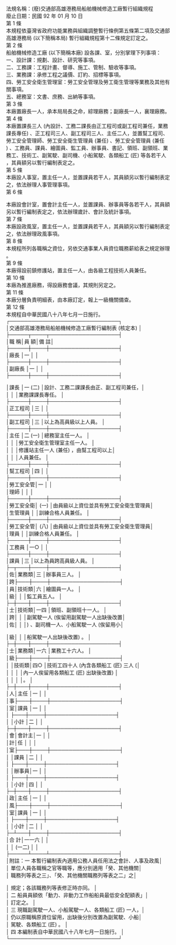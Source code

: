 法規名稱：(廢)交通部高雄港務局船舶機械修造工廠暫行組織規程  
廢止日期：民國 92 年 01 月 10 日  
第 1 條  
本規程依臺灣省政府功能業務與組織調整暫行條例第五條第二項及交通部  
高雄港務局 (以下簡稱本局) 暫行組織規程第十二條規定訂定之。  
第 2 條  
船舶機械修造工廠 (以下簡稱本廠) 設各課、室，分別掌理下列事項：  
一、設計課：規劃、設計、研究等事項。  
二、工務課：工程計畫、督導、施工、管制、驗收等事項。  
三、業務課：承修工程之議價、訂約、招標等事項。  
四、勞工安全衛生管理室：勞工安全管理及勞工衛生管理等業務及其他有  
關事項。  
五、總務室：文書、庶務、出納等事項。  
第 3 條  
本廠置廠長一人，承本局局長之命，綜理廠務；副廠長一人，襄理廠務。  
第 4 條  
本廠置課長三人 (內設計、工務二課長由正工程司或副工程司兼任，業務  
課長專任) 、正工程司三人、副工程司三人、主任二人，並置幫工程司、  
勞工安全管理師、勞工安全衛生管理員 (兼任) 、勞工安全管理員 (兼任  
) 、工務員、課員、繪圖員、監工員、辦事員、書記、領班、副領班、業  
務工、技術工、副駕駛、副司機、小船駕駛、各類船工 (匠) 等各若干人  
，其員額另以暫行編制表定之。  
第 5 條  
本廠設人事室，置主任一人，並置課員若干人，其員額另以暫行編制表定  
之，依法辦理人事管理事項。  
第 6 條  


本廠設會計室，置會計主任一人，並置課員、辦事員等各若干人，其員額  
另以暫行編制表定之，依法辦理歲計、會計及統計事項。  
第 7 條  
本廠設政風室，置主任一人，並置課員若干人，其員額另以暫行編制表定  
之，依法辦理政風事項。  
第 8 條  
本規程所列各職稱之資位，另依交通事業人員資位職務薪給表之規定辦理  
。  
第 9 條  
本廠得設前鎮修護站，置主任一人，由各級工程技術人員兼任。  
第 10 條  
本廠為推進廠務，得設廠務會議，其規則另定之。  
第 11 條  
本廠分層負責明細表，由本廠訂定，報上一級機關備查。  
第 12 條  
本規程自中華民國八十八年七月一日施行。  
┌──────────────────────────────┐  
│交通部高雄港務局船舶機械修造工廠暫行編制表 (核定本) │  
├─────┬────┬───────────────────┤  
│職 稱│員 額│備 註│  
├─────┼────┼───────────────────┤  
│廠長 │一 │ │  
├─────┼────┼───────────────────┤  
│副廠長 │一 │ │  
├─────┼────┼───────────────────┤  


│課長 │一 (二) │設計、工務二課課長由正、副工程司兼任，│  
│ │ │業務課課長專任。 │  
├─────┼────┼───────────────────┤  
│正工程司 │三 │ │  
├─────┼────┼───────────────────┤  
│副工程司 │三 │以上為高員級以上人員。 │  
├─────┼────┼───────────────────┤  
│主任 │二 (一) │總務室主任一人。 │  
│ │ │勞工安全衛生管理室主任一人。 │  
│ │ │修護站主任一人 (兼任) ，由幫工程司以上│  
│ │ │人員兼任。 │  
├─────┼────┼───────────────────┤  
│幫工程司 │四 │ │  
├─────┼────┼───────────────────┤  
│勞工安全管│一 │ │  
│理師 │ │ │  
├─────┼────┼───────────────────┤  
│勞工安全衛│ (一) │由員級以上資位並具有勞工安全衛生管理員│  
│生管理員 │ │訓練合格人員兼任。 │  
├─────┼────┼───────────────────┤  
│勞工安全管│ (八) │由員級以上資位並具有勞工安全衛生管理員│  
│理員 │ │訓練合格人員兼任。 │  
├─────┼────┼───────────────────┤  
│工務員 │一○ │ │  
├─────┼────┼───────────────────┤  
│課員 │三 │以上為員跨高員級人員。 │  
├─┬───┼────┼───────────────────┤  
│佐│業務類│三 │辦事員三人。 │  
│跨├───┼────┼───────────────────┤  
│員│技術類│六 │繪圖員一人。 │  
│級│ │ │監工員五人。 │  
├─┼───┼────┼───────────────────┤  
│士│技術類│一四 │領班、副領班十一人。 │  
│跨│ │ │副駕駛一人 (俟留用副駕駛一人出缺後改置│  
│佐│ │ │) 、副司機一人、小船駕駛一人 (俟留用小│  


│級│ │ │船駕駛一人出缺後改置) 。 │  
├─┼───┼────┼───────────────────┤  
│士│業務類│一六 │業務工十六人。 │  
│級├───┼────┼───────────────────┤  
│ │技術類│四○ │技術工四十人 (內含各類船工 (匠) 三人 (│  
│ │ │ │內一人俟留用各類船工 (匠) 出缺後改置) │  
│ │ │ │。 │  
├─┼───┼────┼───────────────────┤  
│人│主任 │一 │ │  
│事├───┼────┼───────────────────┤  
│室│課員 │一 │ │  
│ ├───┼────┼───────────────────┤  
│ │小計 │二 │ │  
├─┼───┼────┼───────────────────┤  
│會│會計主│一 │ │  
│計│任 │ │ │  
│室├───┼────┼───────────────────┤  
│ │課員 │二 │ │  
│ ├───┼────┼───────────────────┤  
│ │辦事員│一 │ │  
│ ├───┼────┼───────────────────┤  
│ │小計 │四 │ │  
├─┼───┼────┼───────────────────┤  
│政│主任 │一 │ │  
│風├───┼────┼───────────────────┤  
│室│課員 │一 │ │  
│ ├───┼────┼───────────────────┤  
│ │小計 │二 │ │  
├─┴───┼────┼───────────────────┤  
│合 計│一一六 │ │  
│ │ (一二) │ │  
├─────┴────┴───────────────────┤  
│附註：一 本暫行編制表內適用公務人員任用法之會計、人事及政風│  
│ 單位人員各職稱之官等職等，應分別適用「癸、其他機關│  
│ 職務列等表之三」、「癸、其他機關職務列等表之二」之│  


│ 規定；各該職務列等表修正時亦同。 │  
│ 二 船員員額依「動力、非動力工作船船員最低安全配額表」│  
│ 訂定之。 │  
│ 三 現職副駕駛一人、小船駕駛一人、各類船工 (匠) 一人，│  
│ 仍以原職稱原資位留用，出缺後分別改置為副駕駛、小船│  
│ 駕駛、各類船工 (匠) 。 │  
│ 四 本編制表自中華民國八十八年七月一日施行。 │  
└──────────────────────────────┘  


